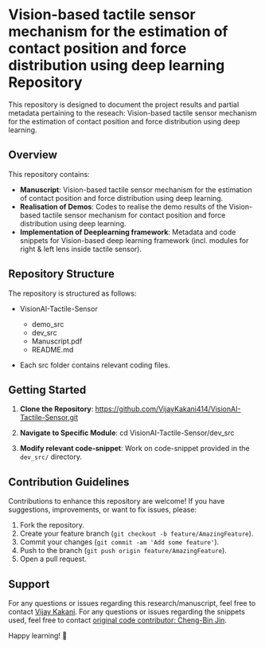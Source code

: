 # Vision-based tactile sensor mechanism for the estimation of contact position and force distribution using deep learning Repository

This repository is designed to document the project results and partial metadata pertaining to the reseach: Vision-based tactile sensor mechanism for the estimation of contact position and force distribution using deep learning.

## Overview

This repository contains:

- **Manuscript**: Vision-based tactile sensor mechanism for the estimation of contact position and force distribution using deep learning.
- **Realisation of Demos**: Codes to realise the demo results of the Vision-based tactile sensor mechanism for contact position and force distribution using deep learning.
- **Implementation of Deeplearning framework**: Metadata and code snippets for Vision-based deep learning framework (incl. modules for right & left lens inside tactile sensor).

## Repository Structure

The repository is structured as follows:
- VisionAI-Tactile-Sensor
  - demo_src
  - dev_src
  - Manuscript.pdf
  - README.md

- Each src folder contains relevant coding files.

## Getting Started

1. **Clone the Repository**: 
https://github.com/VijayKakani414/VisionAI-Tactile-Sensor.git

2. **Navigate to Specific Module**: 
cd VisionAI-Tactile-Sensor/dev_src

3. **Modify relevant code-snippet**: Work on code-snippet provided in the `dev_src/` directory.

## Contribution Guidelines

Contributions to enhance this repository are welcome! If you have suggestions, improvements, or want to fix issues, please:

1. Fork the repository.
2. Create your feature branch (`git checkout -b feature/AmazingFeature`).
3. Commit your changes (`git commit -am 'Add some feature'`).
4. Push to the branch (`git push origin feature/AmazingFeature`).
5. Open a pull request.

## Support

For any questions or issues regarding this research/manuscript, feel free to contact [Vijay Kakani](mailto:vijaykakanivja@gmail.com).
For any questions or issues regarding the snippets used, feel free to contact [original code contributor: Cheng-Bin Jin](mailto:sbkim0407@gmail.com).

Happy learning! 🚀
